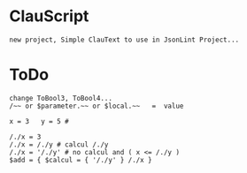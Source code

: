 # ClauScript
    new project, Simple ClauText to use in JsonLint Project...


# ToDo
    change ToBool3, ToBool4...
    /~~ or $parameter.~~ or $local.~~   =  value

    x = 3   y = 5 # 

    /./x = 3
    /./x = /./y # calcul /./y
    /./x = '/./y' # no calcul and ( x <= /./y )
    $add = { $calcul = { '/./y' } /./x }
